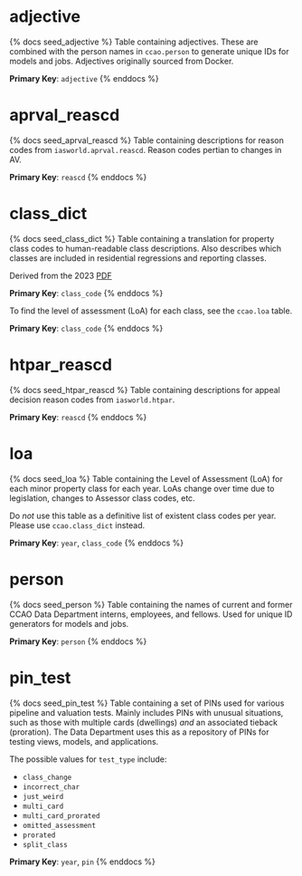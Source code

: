 # adjective

{% docs seed_adjective %}
Table containing adjectives. These are combined with the person names in
`ccao.person` to generate unique IDs for models and jobs. Adjectives originally
sourced from Docker.

**Primary Key**: `adjective`
{% enddocs %}

# aprval_reascd

{% docs seed_aprval_reascd %}
Table containing descriptions for reason codes from `iasworld.aprval.reascd`.
Reason codes pertian to changes in AV.

**Primary Key**: `reascd`
{% enddocs %}

# class_dict

{% docs seed_class_dict %}
Table containing a translation for property class codes to human-readable class
descriptions. Also describes which classes are included in residential
regressions and reporting classes.

Derived from the 2023
[PDF](https://prodassets.cookcountyassessor.com/s3fs-public/form_documents/Definitions%20for%20Classifications_2023.pdf)

**Primary Key**: `class_code`
{% enddocs %}

To find the level of assessment (LoA) for each class, see the `ccao.loa` table.

**Primary Key**: `class_code`
{% enddocs %}

# htpar_reascd

{% docs seed_htpar_reascd %}
Table containing descriptions for appeal decision reason codes from
`iasworld.htpar`.

**Primary Key**: `reascd`
{% enddocs %}

# loa

{% docs seed_loa %}
Table containing the Level of Assessment (LoA) for each minor property class
for each year. LoAs change over time due to legislation, changes to Assessor
class codes, etc.

Do *not* use this table as a definitive list of existent class codes per year.
Please use `ccao.class_dict` instead.

**Primary Key**: `year`, `class_code`
{% enddocs %}

# person

{% docs seed_person %}
Table containing the names of current and former CCAO Data Department interns,
employees, and fellows. Used for unique ID generators for models and jobs.

**Primary Key**: `person`
{% enddocs %}

# pin_test

{% docs seed_pin_test %}
Table containing a set of PINs used for various pipeline and valuation tests.
Mainly includes PINs with unusual situations, such as those with multiple cards
(dwellings) _and_ an associated tieback (proration). The Data Department uses
this as a repository of PINs for testing views, models, and applications.

The possible values for `test_type` include:

- `class_change`
- `incorrect_char`
- `just_weird`
- `multi_card`
- `multi_card_prorated`
- `omitted_assessment`
- `prorated`
- `split_class`

**Primary Key**: `year`, `pin`
{% enddocs %}
